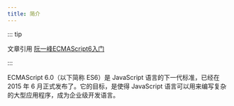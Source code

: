 ```yaml
---
title: 简介
---
```


::: tip 

文章引用 [阮一峰ECMAScript6入门](https://es6.ruanyifeng.com/)

:::

ECMAScript 6.0（以下简称 ES6）是 JavaScript 语言的下一代标准，已经在 2015 年 6 月正式发布了。它的目标，是使得 JavaScript 语言可以用来编写复杂的大型应用程序，成为企业级开发语言。



